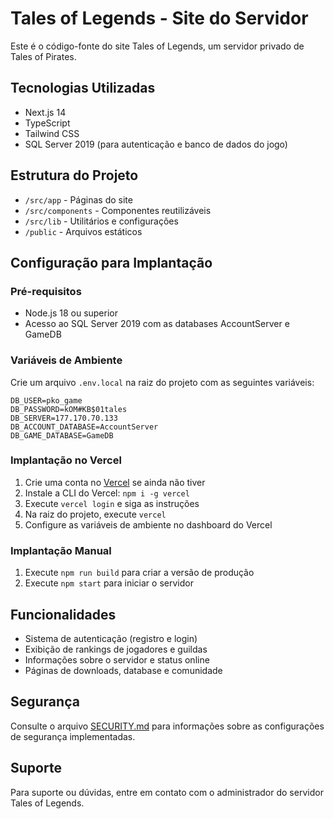 # Tales of Legends - Site do Servidor

Este é o código-fonte do site Tales of Legends, um servidor privado de Tales of Pirates.

## Tecnologias Utilizadas

- Next.js 14
- TypeScript
- Tailwind CSS
- SQL Server 2019 (para autenticação e banco de dados do jogo)

## Estrutura do Projeto

- `/src/app` - Páginas do site
- `/src/components` - Componentes reutilizáveis
- `/src/lib` - Utilitários e configurações
- `/public` - Arquivos estáticos

## Configuração para Implantação

### Pré-requisitos

- Node.js 18 ou superior
- Acesso ao SQL Server 2019 com as databases AccountServer e GameDB

### Variáveis de Ambiente

Crie um arquivo `.env.local` na raiz do projeto com as seguintes variáveis:

```
DB_USER=pko_game
DB_PASSWORD=kOM#KB$01tales
DB_SERVER=177.170.70.133
DB_ACCOUNT_DATABASE=AccountServer
DB_GAME_DATABASE=GameDB
```

### Implantação no Vercel

1. Crie uma conta no [Vercel](https://vercel.com) se ainda não tiver
2. Instale a CLI do Vercel: `npm i -g vercel`
3. Execute `vercel login` e siga as instruções
4. Na raiz do projeto, execute `vercel`
5. Configure as variáveis de ambiente no dashboard do Vercel

### Implantação Manual

1. Execute `npm run build` para criar a versão de produção
2. Execute `npm start` para iniciar o servidor

## Funcionalidades

- Sistema de autenticação (registro e login)
- Exibição de rankings de jogadores e guildas
- Informações sobre o servidor e status online
- Páginas de downloads, database e comunidade

## Segurança

Consulte o arquivo [SECURITY.md](./SECURITY.md) para informações sobre as configurações de segurança implementadas.

## Suporte

Para suporte ou dúvidas, entre em contato com o administrador do servidor Tales of Legends.
